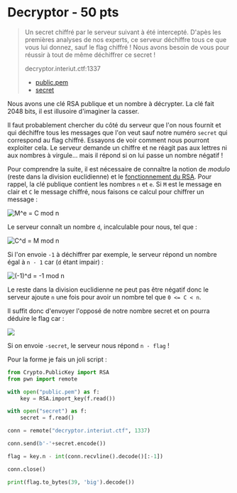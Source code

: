 # Decryptor - 50 pts

> Un secret chiffré par le serveur suivant à été intercepté. D'apès les premières analyses de nos experts, ce serveur déchiffre tous ce que vous lui donnez, sauf le flag chiffré ! Nous avons besoin de vous pour réussir à tout de même déchiffrer ce secret !
>
> decryptor.interiut.ctf:1337
>
> - [public.pem](./public.pem)
> - [secret](./secret)

Nous avons une clé RSA publique et un nombre à décrypter. La clé fait 2048 bits, il est illusoire d'imaginer la casser.

Il faut probablement chercher du côté du serveur que l'on nous fournit et qui déchiffre tous les messages que l'on veut sauf notre numéro `secret` qui correspond au flag chiffré. Essayons de voir comment nous pourront exploiter cela. Le serveur demande un chiffre et ne réagit pas aux lettres ni aux nombres à virgule... mais il répond si on lui passe un nombre négatif !

Pour comprendre la suite, il est nécessaire de connaître la notion de *modulo* (reste dans la division euclidienne) et le [fonctionnement du RSA](https://fr.wikipedia.org/wiki/Chiffrement_RSA#Fonctionnement_d%C3%A9taill%C3%A9). Pour rappel, la clé publique contient les nombres `n` et `e`. Si `M` est le message en clair et `C` le message chiffré, nous faisons ce calcul pour chiffrer un message :

![M^e = C mod n](https://render.githubusercontent.com/render/math?math=M^e%20\equiv%20C%20\mod%20n)

Le serveur connaît un nombre `d`, incalculable pour nous, tel que :

![C^d = M mod n](https://render.githubusercontent.com/render/math?math=C^d%20\equiv%20M%20\mod%20n)

Si l'on envoie `-1` à déchiffrer par exemple, le serveur répond un nombre égal à `n - 1` car (`d` étant impair) :

![(-1)^d = -1 mod n](https://render.githubusercontent.com/render/math?math=(-1)^d%20\equiv%20-1%20\mod%20n)

Le reste dans la division euclidienne ne peut pas être négatif donc le serveur ajoute `n` une fois pour avoir un nombre tel que `0 <= C < n`.

Il suffit donc d'envoyer l'opposé de notre nombre secret et on pourra déduire le flag car :

![](https://render.githubusercontent.com/render/math?math=%5Cbegin%7Balign%7D%28-C%29%5Ed%20%5Cequiv%20-%28C%5Ed%29%20%5Cmod%20n%20%5Cnonumber%20%5C%5C%28-C%29%5Ed%20%5Cequiv%20-M%20%5Cmod%20n%20%5Cnonumber%20%5C%5C%28-C%29%5Ed%20%5Cequiv%20n%20-%20M%20%5Cmod%20n%20%5Cnonumber%20%5C%5C%5Cend%7Balign%7D)

Si on envoie `-secret`, le serveur nous répond `n - flag` !

Pour la forme je fais un joli script :

```python
from Crypto.PublicKey import RSA
from pwn import remote

with open("public.pem") as f:
    key = RSA.import_key(f.read())

with open("secret") as f:
    secret = f.read()

conn = remote("decryptor.interiut.ctf", 1337)

conn.send(b'-'+secret.encode())

flag = key.n - int(conn.recvline().decode()[:-1])

conn.close()

print(flag.to_bytes(39, 'big').decode())
```



